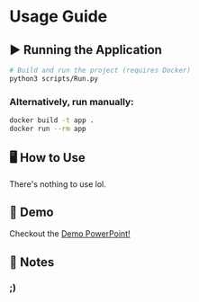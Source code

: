 # Usage Guide

## ▶️ Running the Application

``` bash
# Build and run the project (requires Docker)
python3 scripts/Run.py
```

### Alternatively, run manually:
``` bash
docker build -t app .
docker run --rm app
```

## 🖥️ How to Use

There's nothing to use lol.

## 🎥 Demo

Checkout the [Demo PowerPoint!](../demo/Demo.pptx)

## 📌 Notes
### **;)**
